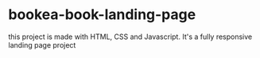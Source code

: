# bookea-book-landing-page
this project is made with HTML, CSS and Javascript. It's a fully responsive landing page project
